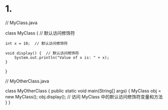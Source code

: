 # 1.
// MyClass.java
 
class MyClass {  // 默认访问修饰符
 
    int x = 10;  // 默认访问修饰符
 
    void display() {  // 默认访问修饰符
        System.out.println("Value of x is: " + x);
    }
}
 
// MyOtherClass.java
 
class MyOtherClass {
    public static void main(String[] args) {
        MyClass obj = new MyClass();
        obj.display();  // 访问 MyClass 中的默认访问修饰符变量和方法
    }
}
